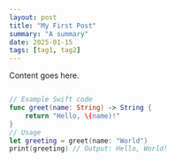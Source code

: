 ```yaml
---
layout: post
title: "My First Post"
summary: "A summary"
date: 2025-01-15
tags: [tag1, tag2]
---
```


Content goes here.



~~~Swift

// Example Swift code
func greet(name: String) -> String {
    return "Hello, \(name)!"
}
// Usage
let greeting = greet(name: "World")
print(greeting) // Output: Hello, World!

~~~
